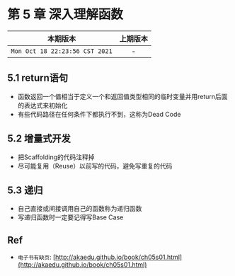 # 第 5 章 深入理解函数

|本期版本|上期版本
|:---:|:---:|
`Mon Oct 18 22:23:56 CST 2021` | -

## 5.1 return语句

* 函数返回一个值相当于定义一个和返回值类型相同的临时变量并用return后面的表达式来初始化
* 有些代码路径在任何条件下都执行不到，这称为Dead Code

## 5.2 增量式开发

* 把Scaffolding的代码注释掉
* 尽可能复用（Reuse）以前写的代码，避免写重复的代码

## 5.3 递归

* 自己直接或间接调用自己的函数称为递归函数
* 写递归函数时一定要记得写Base Case

## Ref

* `电子书有缺页`: [http://akaedu.github.io/book/ch05s01.html](http://akaedu.github.io/book/ch05s01.html)
